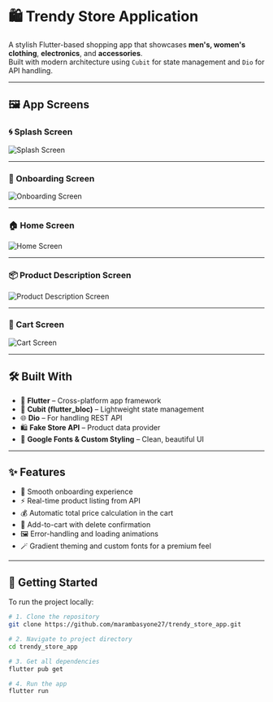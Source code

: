 # 🛍️ Trendy Store Application

A stylish Flutter-based shopping app that showcases **men's, women's clothing**, **electronics**, and **accessories**.  
Built with modern architecture using `Cubit` for state management and `Dio` for API handling.

---

## 🖼️ App Screens

### 🌀 Splash Screen  
![Splash Screen](https://github.com/marambasyone27/trendy_store_app/blob/main/screenshots/splash%20screen.png?raw=true)

---

### 📝 Onboarding Screen  
![Onboarding Screen](https://github.com/marambasyone27/trendy_store_app/blob/main/screenshots/onboarding.png?raw=true)

---

### 🏠 Home Screen  
![Home Screen](https://github.com/marambasyone27/trendy_store_app/blob/main/screenshots/home%20screen.png?raw=true)

---

### 📦 Product Description Screen  
![Product Description Screen](https://github.com/marambasyone27/trendy_store_app/blob/main/screenshots/product%20discription.png?raw=true)

---

### 🛒 Cart Screen  
![Cart Screen](https://github.com/marambasyone27/trendy_store_app/blob/main/screenshots/cart%20screen.png?raw=true)

---

## 🛠️ Built With

- 💙 **Flutter** – Cross-platform app framework  
- 🧠 **Cubit (flutter_bloc)** – Lightweight state management  
- 🌐 **Dio** – For handling REST API  
- 🛍️ **Fake Store API** – Product data provider  
- 🎨 **Google Fonts & Custom Styling** – Clean, beautiful UI

---

## ✨ Features

- 🧭 Smooth onboarding experience  
- ⚡ Real-time product listing from API  
- 💰 Automatic total price calculation in the cart  
- 🛒 Add-to-cart with delete confirmation  
- 🖼️ Error-handling and loading animations  
- 🪄 Gradient theming and custom fonts for a premium feel

---

## 🚀 Getting Started

To run the project locally:

```bash
# 1. Clone the repository
git clone https://github.com/marambasyone27/trendy_store_app.git

# 2. Navigate to project directory
cd trendy_store_app

# 3. Get all dependencies
flutter pub get

# 4. Run the app
flutter run

